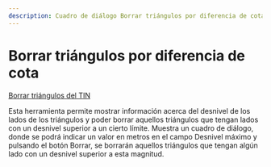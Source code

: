 ```yaml
---
description: Cuadro de diálogo Borrar triángulos por diferencia de cota
---
```


# Borrar triángulos por diferencia de cota

[Borrar triángulos del TIN](../fichas-de-herramientas/untitled-247/untitled-224.md)

Esta herramienta permite mostrar información acerca del desnivel de los lados de los triángulos y poder borrar aquellos triángulos que tengan lados con un desnivel superior a un cierto límite. Muestra un cuadro de diálogo, donde se podrá indicar un valor en metros en el campo Desnivel máximo y pulsando el botón Borrar, se borrarán aquellos triángulos que tengan algún lado con un desnivel superior a esta magnitud.

